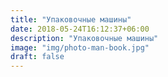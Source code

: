 ```yaml
---
title: "Упаковочные машины"
date: 2018-05-24T16:12:37+06:00
description: "Упаковочные машины"
image: "img/photo-man-book.jpg"
draft: false
---
```


